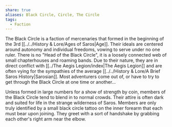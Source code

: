 ```yaml
---
share: true
aliases: Black Circle, Circle, The Circle
tags:
  - Faction
---
```


The Black Circle is a faction of mercenaries that formed in the beginning of the 3rd [[../../History & Lore/Ages of Saros|Age]]. Their ideals are centered around autonomy and individual freedoms, vowing to serve under no one ruler. There is no "Head of the Black Circle", it is a loosely connected web of small chapterhouses and roaming bands. Due to their nature, they are in direct conflict with [[../The Aegis Legion/index|The Aegis Legion]] and are often vying for the sympathies of the average [[../../History & Lore/A Brief Saros History|Sarosian]]. Most adventurers come out of, or have to try to get through the Black Circle at one time or another…

Unless formed in large numbers for a show of strength by coin, members of the Black Circle tend to blend in to normal crowds. Their attire is often dark and suited for life in the strange wilderness of Saros. Members are only truly identified by a small black circle tattoo on the inner forearm that each must bear upon joining. They greet with a sort of handshake by grabbing each other's right arm near the elbow.
